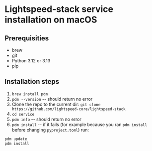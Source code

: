 # Lightspeed-stack service installation on macOS

## Prerequisities

- brew
- git
- Python 3.12 or 3.13
- pip

## Installation steps

1. `brew install pdm`
1. `pdm --version` -- should return no error
1. Clone the repo to the current dir:
`git clone https://github.com/lightspeed-core/lightspeed-stack`
1. `cd service`
1. `pdm info` -- should return no error
1. `pdm install` -- if it fails (for example because you ran `pdm install` before changing `pyproject.toml`) run:
```sh
pdm update
pdm install
```

